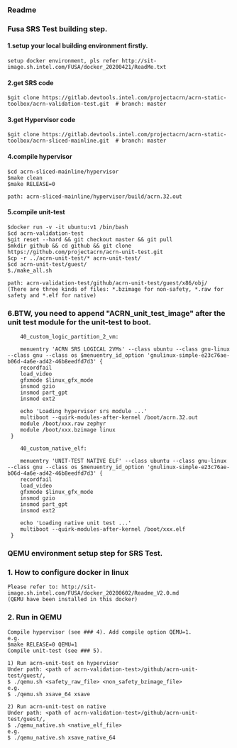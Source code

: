 ### Readme

### Fusa SRS Test building step.

#### 1.setup your local building environment firstly. 

    setup docker environment, pls refer http://sit-image.sh.intel.com/FUSA/docker_20200421/ReadMe.txt

#### 2.get SRS code 

    $git clone https://gitlab.devtools.intel.com/projectacrn/acrn-static-toolbox/acrn-validation-test.git  # branch: master

#### 3.get Hypervisor code

    $git clone https://gitlab.devtools.intel.com/projectacrn/acrn-static-toolbox/acrn-sliced-mainline.git  # branch: master

#### 4.compile hypervisor

    $cd acrn-sliced-mainline/hypervisor
    $make clean
    $make RELEASE=0

    path: acrn-sliced-mainline/hypervisor/build/acrn.32.out

#### 5.compile unit-test

    $docker run -v -it ubuntu:v1 /bin/bash
    $cd acrn-validation-test
    $git reset --hard && git checkout master && git pull
    $mkdir github && cd github && git clone https://github.com/projectacrn/acrn-unit-test.git
    $cp -r ../acrn-unit-test/* acrn-unit-test/
    $cd acrn-unit-test/guest/
    $./make_all.sh

    path: acrn-validation-test/github/acrn-unit-test/guest/x86/obj/
    (There are three kinds of files: *.bzimage for non-safety, *.raw for safety and *.elf for native)

### 6.BTW, you need to append "ACRN_unit_test_image" after the unit test module for the unit-test to boot.
```
    40_custom_logic_partition_2_vm:

    menuentry 'ACRN SRS LOGICAL 2VMs' --class ubuntu --class gnu-linux --class gnu --class os $menuentry_id_option 'gnulinux-simple-e23c76ae-b06d-4a6e-ad42-46b8eedfd7d3' {
    recordfail
    load_video
    gfxmode $linux_gfx_mode
    insmod gzio
    insmod part_gpt
    insmod ext2

    echo 'Loading hypervisor srs module ...'
    multiboot --quirk-modules-after-kernel /boot/acrn.32.out
    module /boot/xxx.raw zephyr
    module /boot/xxx.bzimage linux
 }

    40_custom_native_elf:

    menuentry 'UNIT-TEST NATIVE ELF' --class ubuntu --class gnu-linux --class gnu --class os $menuentry_id_option 'gnulinux-simple-e23c76ae-b06d-4a6e-ad42-46b8eedfd7d3' {
    recordfail
    load_video
    gfxmode $linux_gfx_mode
    insmod gzio
    insmod part_gpt
    insmod ext2

    echo 'Loading native unit test ...'
    multiboot --quirk-modules-after-kernel /boot/xxx.elf
 }
 ```

### QEMU environment setup step for SRS Test.

### 1. How to configure docker in linux
    Please refer to: http://sit-image.sh.intel.com/FUSA/docker_20200602/Readme_V2.0.md
    (QEMU have been installed in this docker)


### 2. Run in QEMU
    
    Compile hypervisor (see ### 4). Add compile option QEMU=1.
    e.g. 
    $make RELEASE=0 QEMU=1
    Compile unit-test (see ### 5).

    1) Run acrn-unit-test on hypervisor
    Under path: <path of acrn-validation-test>/github/acrn-unit-test/guest/, 
    $ ./qemu.sh <safety_raw_file> <non_safety_bzimage_file>
    e.g.
    $ ./qemu.sh xsave_64 xsave

    2) Run acrn-unit-test on native
    Under path: <path of acrn-validation-test>/github/acrn-unit-test/guest/,
    $ ./qemu_native.sh <native_elf_file>
    e.g.
    $ ./qemu_native.sh xsave_native_64

